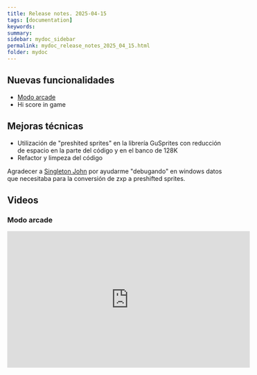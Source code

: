 ```yaml
---
title: Release notes. 2025-04-15
tags: [documentation]
keywords:
summary: 
sidebar: mydoc_sidebar
permalink: mydoc_release_notes_2025_04_15.html
folder: mydoc
---
```


## Nuevas funcionalidades
* [Modo arcade](https://gm.retrojuegos.org/mydoc_tiled_arcade_mode.html)
* Hi score in game

## Mejoras técnicas
* Utilización de "preshited sprites" en la librería GuSprites con reducción de espacio en la parte del código y en el banco de 128K
* Refactor y limpeza del código



Agradecer a [Singleton John](https://singletonjohn.itch.io/) por ayudarme "debugando" en windows datos que necesitaba para la conversión de zxp a preshifted sprites.

## Videos

### Modo arcade
<iframe width="560" height="315" src="https://www.youtube.com/embed/rYt84n_4cLQ?si=8WghiVBhmNC4WoWf" title="YouTube video player" frameborder="0" allow="accelerometer; autoplay; clipboard-write; encrypted-media; gyroscope; picture-in-picture; web-share" referrerpolicy="strict-origin-when-cross-origin" allowfullscreen></iframe>